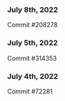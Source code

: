 ### July 8th, 2022

Commit #208278

### July 5th, 2022

Commit #314353


### July 4th, 2022

Commit #72281
